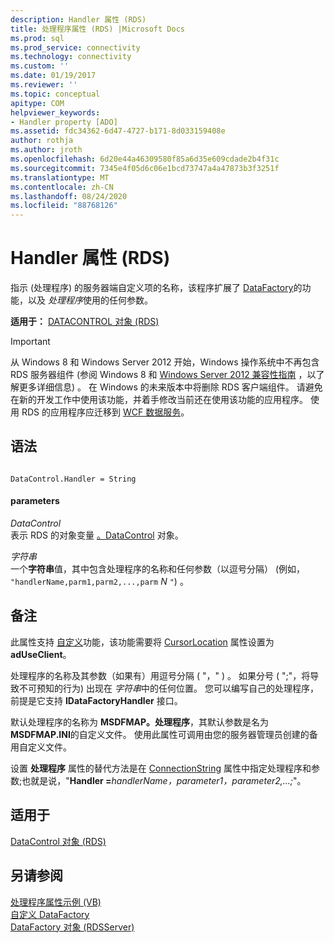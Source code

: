 ```yaml
---
description: Handler 属性 (RDS)
title: 处理程序属性 (RDS) |Microsoft Docs
ms.prod: sql
ms.prod_service: connectivity
ms.technology: connectivity
ms.custom: ''
ms.date: 01/19/2017
ms.reviewer: ''
ms.topic: conceptual
apitype: COM
helpviewer_keywords:
- Handler property [ADO]
ms.assetid: fdc34362-6d47-4727-b171-8d033159408e
author: rothja
ms.author: jroth
ms.openlocfilehash: 6d20e44a46309580f85a6d35e609cdade2b4f31c
ms.sourcegitcommit: 7345e4f05d6c06e1bcd73747a4a47873b3f3251f
ms.translationtype: MT
ms.contentlocale: zh-CN
ms.lasthandoff: 08/24/2020
ms.locfileid: "88768126"
---
```

# <a name="handler-property-rds"></a>Handler 属性 (RDS)
指示 (处理程序) 的服务器端自定义项的名称，该程序扩展了 [DataFactory](./datafactory-object-rdsserver.md)的功能，以及 *处理程序*使用的任何参数。  
  
 **适用于：** [DATACONTROL 对象 (RDS) ](./datacontrol-object-rds.md)  
  
> [!IMPORTANT]
>  从 Windows 8 和 Windows Server 2012 开始，Windows 操作系统中不再包含 RDS 服务器组件 (参阅 Windows 8 和 [Windows Server 2012 兼容性指南](https://www.microsoft.com/download/details.aspx?id=27416) ，以了解更多详细信息) 。 在 Windows 的未来版本中将删除 RDS 客户端组件。 请避免在新的开发工作中使用该功能，并着手修改当前还在使用该功能的应用程序。 使用 RDS 的应用程序应迁移到 [WCF 数据服务](https://go.microsoft.com/fwlink/?LinkId=199565)。  
  
## <a name="syntax"></a>语法  
  
```  
  
DataControl.Handler = String  
```  
  
#### <a name="parameters"></a>parameters  
 *DataControl*  
 表示 RDS 的对象变量 [。DataControl](./datacontrol-object-rds.md) 对象。  
  
 *字符串*  
 一个**字符串**值，其中包含处理程序的名称和任何参数（以逗号分隔） (例如， `"handlerName,parm1,parm2,...,parm` *N* `"`) 。  
  
## <a name="remarks"></a>备注  
 此属性支持 [自定义](../../guide/remote-data-service/datafactory-customization.md)功能，该功能需要将 [CursorLocation](../ado-api/cursorlocation-property-ado.md) 属性设置为 **adUseClient**。  
  
 处理程序的名称及其参数（如果有）用逗号分隔 ( "，" ) 。 如果分号 ( ";"，将导致不可预知的行为) 出现在 *字符串*中的任何位置。 您可以编写自己的处理程序，前提是它支持 **IDataFactoryHandler** 接口。  
  
 默认处理程序的名称为 **MSDFMAP。处理程序**，其默认参数是名为 **MSDFMAP.INI**的自定义文件。 使用此属性可调用由您的服务器管理员创建的备用自定义文件。  
  
 设置 **处理程序** 属性的替代方法是在 [ConnectionString](../ado-api/connectionstring-property-ado.md) 属性中指定处理程序和参数;也就是说，"**Handler =**_handlerName，parameter1，parameter2,...;_"。  
  
## <a name="applies-to"></a>适用于  
 [DataControl 对象 (RDS)](./datacontrol-object-rds.md)  
  
## <a name="see-also"></a>另请参阅  
 [处理程序属性示例 (VB) ](./handler-property-example-vb.md)   
 [自定义 DataFactory](../../guide/remote-data-service/datafactory-customization.md)   
 [DataFactory 对象 (RDSServer)](./datafactory-object-rdsserver.md)